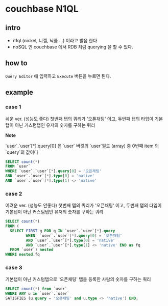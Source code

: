 # couchbase N1QL 

## intro
- n1ql (nickel, 니켈, 닉클 ...) 이라고 발음 한다 
- noSQL 인 couchbase 에서 RDB 처럼 querying 을 할 수 있다.  

## how to 

`Query Editor` 에 입력하고 `Execute` 버튼을 누르면 된다.  

## example 

### case 1

쉬운 ver. (성능도 좋다)
첫번째 탭의 쿼리가 '오픈채팅' 이고, 두번째 탭의 타입이 기본탭이 아닌 커스텀탭인 유저의 숫자를 구하는 쿼리

**Note**

\`user\`.\`user\`[*].query[0] 은  \`user\` 버킷의 \`user\`필드 (array) 중 0번째 item 의 \`query\`의 값이다 
```sql
SELECT count(*)
FROM `user`
WHERE `user`.`user`[*].query[0] = '오픈채팅' 
AND `user`.`user`[*].type[0] = 'native'
AND `user`.`user`[*].type[1] <> 'native'
```

### case 2

어려운 ver. (성능도 안좋다)
첫번째 탭의 쿼리가 '오픈채팅' 이고, 두번째 탭의 타입이 기본탭이 아닌 커스텀탭인 유저의 숫자를 구하는 쿼리
```sql
SELECT count(*) 
FROM (
  SELECT FIRST q FOR q IN `user`.`user`[*].query 
         WHEN  `user`.`user`[*].query[0] = '오픈채팅' 
         AND `user`.`user`[*].type[0] = 'native'
         AND `user`.`user`[*].type[1] <> 'native' END as fq
  FROM `user`) nested
WHERE nested.fq
```

### case 3

기본탭이 아닌 커스텀탭으로 '오픈채팅' 탭을 등록한 사람의 숫자를 구하는 쿼리
```sql
SELECT count(*) from `user`
WHERE ANY u in `user`.`user` 
SATISFIES (u.query = '오픈채팅' and u.type <> 'native') END;
```

